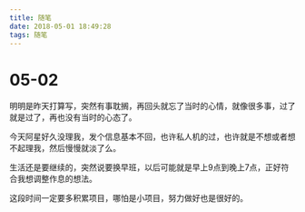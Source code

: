 ```yaml
---
title: 随笔 
date: 2018-05-01 18:49:28
tags: 随笔
---
```


# 05-02

明明是昨天打算写，突然有事耽搁，再回头就忘了当时的心情，就像很多事，过了就是过了，再也没有当时的心态了。

今天阿星好久没理我，发个信息基本不回，也许私人机的过，也许就是不想或者想不起理我，然后慢慢就淡了么。

生活还是要继续的，突然说要换早班，以后可能就是早上9点到晚上7点，正好符合我想调整作息的想法。

这段时间一定要多积累项目，哪怕是小项目，努力做好也是很好的。